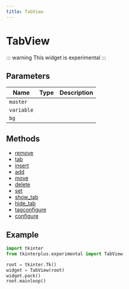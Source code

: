 ```yaml
---
title: TabView
---
```


# TabView

::: warning
This widget is experimental
:::

## Parameters

| Name     | Type | Description |
| -------- | ---- | ----------- |
| `master`   |      |             |
| `variable` |      |             |
| `bg`       |      |             |

## Methods

- [remove](#remove)
- [tab](#tab)
- [insert](#insert)
- [add](#add)
- [move](#move)
- [delete](#delete)
- [set](#set)
- [show_tab](#show_tab)
- [hide_tab](#hide_tab)
- [tagconfigure](#tagconfigure)
- [configure](#configure)

## Example

```py
import tkinter
from tkinterplus.experimental import TabView

root = tkinter.Tk()
widget = TabView(root)
widget.pack()
root.mainloop()
```
